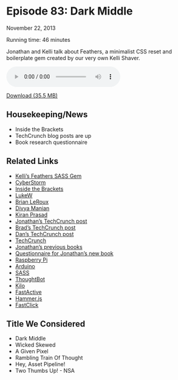 Episode 83: Dark Middle
====
November 22, 2013

Running time: 46 minutes

Jonathan and Kelli talk about Feathers, a minimalist CSS reset and boilerplate gem created by our very own Kelli Shaver.

<audio preload="auto" controls>
	<source src="https://s3.amazonaws.com/nitch/Episode_83_Dark_Middle.mp3" type="audio/mpeg" />
    <source src="https://s3.amazonaws.com/nitch/Episode_83_Dark_Middle.ogg" type="audio/ogg" />
    Your browser does not support HTML5 audio. Please download the episode using the link below.
</audio>

[Download (35.5 MB)](https://s3.amazonaws.com/nitch/Episode_83_Dark_Middle.mp3 "Episode 83: Dark Middle")

## Housekeeping/News

* Inside the Brackets
* TechCrunch blog posts are up
* Book research questionnaire

## Related Links

* [Kelli’s Feathers SASS Gem](http://kellishaver.github.io/feathers/)
* [CyberStorm](http://www.amazon.com/CyberStorm-Matthew-Mather-ebook/dp/B00BT4QRHG)
* [Inside the Brackets](http://insidethebrackets.com/)
* [LukeW](https://twitter.com/lukew)
* [Brian LeRoux](https://twitter.com/brian_leroux)
* [Divya Manian](https://twitter.com/divya)
* [Kiran Prasad](https://twitter.com/phegaro)
* [Jonathan’s TechCrunch post](http://jonathanstark.com/blog/techcrunch)
* [Brad’s TechCrunch post](http://bradfrostweb.com/blog/post/techcrunch/)
* [Dan’s TechCrunch post](http://danielmall.com/articles/techcrunch-responsive-redesign/)
* [TechCrunch](http://techcrunch.com)
* [Jonathan’s previous books](http://jonathanstark.com/books)
* [Questionnaire for Jonathan’s new book](http://bit.ly/book-research)
* [Raspberry Pi](http://www.raspberrypi.org/)
* [Arduino](http://arduino.cc/)
* [SASS](http://sass-lang.com/)
* [ThoughtBot](http://thoughtbot.com)
* [Kilo](http://getkilo.com)
* [FastActive](https://github.com/jonathanstark/FastActive)
* [Hammer.js](http://eightmedia.github.io/hammer.js/)
* [FastClick](https://github.com/ftlabs/fastclick)

## Title We Considered

* Dark Middle
* Wicked Skewed
* A Given Pixel
* Rambling Train Of Thought
* Hey, Asset Pipeline!
* Two Thumbs Up! - NSA
